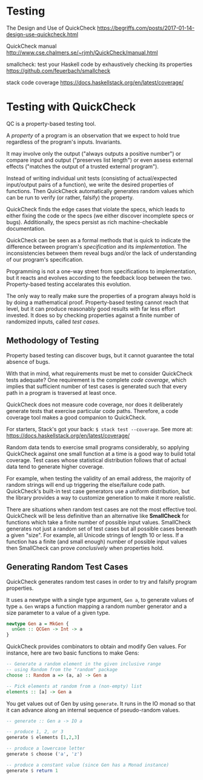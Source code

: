 # Testing

The Design and Use of QuickCheck
https://begriffs.com/posts/2017-01-14-design-use-quickcheck.html

QuickCheck manual
http://www.cse.chalmers.se/~rjmh/QuickCheck/manual.html

smallcheck: test your Haskell code by exhaustively checking its properties
https://github.com/feuerbach/smallcheck

stack code coverage
https://docs.haskellstack.org/en/latest/coverage/



# Testing with QuickCheck

QC is a property-based testing tool.

A *property* of a program is an observation that we expect to hold true regardless of the program's inputs. Invariants.

It may involve only the output ("always outputs a positive number") or compare input and output ("preserves list length") or even assess external effects ("matches the output of a trusted external program").

Instead of writing individual unit tests (consisting of actual/expected input/output pairs of a function), we write the desired properties of functions. Then QuickCheck automatically generates random values which can be run to verify (or rather, falsify) the property.

QuickCheck finds the edge cases that violate the specs, which leads to either fixing the code or the specs (we either discover incomplete specs or bugs). Additionally, the specs persist as rich machine-checkable documentation.

QuickCheck can be seen as a formal methods that is quick to indicate the difference between program's *specification* and its *implementation*. The inconsistencies between them reveal bugs and/or the lack of understanding of our program's specification.

Programming is not a one-way street from specifications to implementation, but it reacts and evolves according to the feedback loop between the two. Property-based testing accelarates this evolution.

The only way to really make sure the properties of a program always hold is by doing a mathematical proof. Property-based testing cannot reach that level, but it can produce reasonably good results with far less effort invested. It does so by checking properties against a finite number of randomized inputs, called *test cases*.


## Methodology of Testing

Property based testing can discover bugs, but it cannot guarantee the total absence of bugs.

With that in mind, what requirements must be met to consider QuickCheck tests adequate? One requirement is the complete *code coverage*, which implies that sufficient number of test cases is generated such that every path in a program is traversed at least once.

QuickCheck does not measure code coverage, nor does it deliberately generate tests that exercise particular code paths. Therefore, a code coverage tool makes a good companion to QuickCheck.

For starters, Stack's got your back: `$ stack test --coverage`. See more at:   
https://docs.haskellstack.org/en/latest/coverage/

Random data tends to exercise small programs considerably, so applying QuickCheck against one small function at a time is a good way to build total coverage. Test cases whose statistical distribution follows that of actual data tend to generate higher coverage.

For example, when testing the validity of an email address, the majority of random strings will end up triggering the else/failure code path. QuickCheck's built-in test case generators use a uniform distribution, but the library provides a way to customize generation to make it more realistic.

There are situations when random test cases are not the most effective tool. QuickCheck will be less definitive than an alternative like **SmallCheck** for functions which take a finite number of possible input values. SmallCheck generates not just a random set of test cases but all possible cases beneath a given "size". For example, all Unicode strings of length 10 or less. If a function has a finite (and small enough) number of possible input values then SmallCheck can prove *conclusively* when properties hold.

## Generating Random Test Cases

QuickCheck generates random test cases in order to try and falsify program properties.

It uses a newtype with a single type argument, `Gen a`, to generate values of type `a`. `Gen` wraps a function mapping a random number generator and a size parameter to a value of a given type.

```hs
newtype Gen a = MkGen {
  unGen :: QCGen -> Int -> a
}
```

QuickCheck provides combinators to obtain and modify Gen values. 
For instance, here are two basic functions to make Gens:

```hs
-- Generate a random element in the given inclusive range
-- using Random from the "random" package
choose :: Random a => (a, a) -> Gen a

-- Pick elements at random from a (non-empty) list
elements :: [a] -> Gen a
```

You get values out of Gen by using `generate`. It runs in the IO monad so that it can advance along an internal sequence of pseudo-random values.

```hs
-- generate :: Gen a -> IO a

-- produce 1, 2, or 3
generate $ elements [1,2,3]

-- produce a lowercase letter
generate $ choose ('a', 'z')

-- produce a constant value (since Gen has a Monad instance)
generate $ return 1
```
